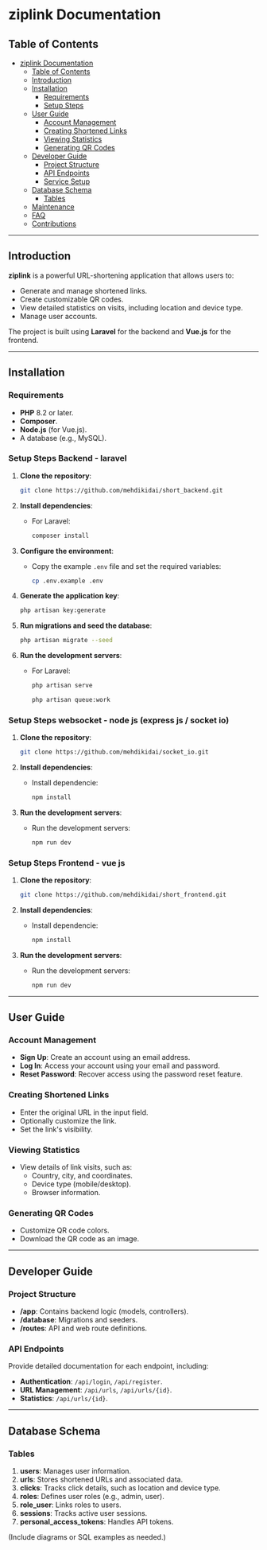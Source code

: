 
# ziplink Documentation

## Table of Contents
- [ziplink Documentation](#ziplink-documentation)
	- [Table of Contents](#table-of-contents)
	- [Introduction](#introduction)
	- [Installation](#installation)
		- [Requirements](#requirements)
		- [Setup Steps](#setup-steps)
	- [User Guide](#user-guide)
		- [Account Management](#account-management)
		- [Creating Shortened Links](#creating-shortened-links)
		- [Viewing Statistics](#viewing-statistics)
		- [Generating QR Codes](#generating-qr-codes)
	- [Developer Guide](#developer-guide)
		- [Project Structure](#project-structure)
		- [API Endpoints](#api-endpoints)
		- [Service Setup](#service-setup)
	- [Database Schema](#database-schema)
		- [Tables](#tables)
	- [Maintenance](#maintenance)
	- [FAQ](#faq)
	- [Contributions](#contributions)

---

## Introduction
**ziplink** is a powerful URL-shortening application that allows users to:
- Generate and manage shortened links.
- Create customizable QR codes.
- View detailed statistics on visits, including location and device type.
- Manage user accounts.

The project is built using **Laravel** for the backend and **Vue.js** for the frontend.

---

## Installation

### Requirements
- **PHP** 8.2 or later.
- **Composer**.
- **Node.js** (for Vue.js).
- A database (e.g., MySQL).

### Setup Steps Backend - laravel
1. **Clone the repository**:
   ```bash
   git clone https://github.com/mehdikidai/short_backend.git
   ```

2. **Install dependencies**:
   - For Laravel:
     ```bash
     composer install
     ```

3. **Configure the environment**:
   - Copy the example `.env` file and set the required variables:
     ```bash
     cp .env.example .env
     ```

4. **Generate the application key**:
   ```bash
   php artisan key:generate
   ```

5. **Run migrations and seed the database**:
   ```bash
   php artisan migrate --seed
   ```

6. **Run the development servers**:
   - For Laravel:
     ```bash
     php artisan serve
     ```
     ```bash
     php artisan queue:work
     ```

### Setup Steps websocket - node js (express js / socket io)
1. **Clone the repository**:
   ```bash
   git clone https://github.com/mehdikidai/socket_io.git
   ```

2. **Install dependencies**:
   - Install dependencie:
     ```bash
     npm install
     ```
3. **Run the development servers**:
   - Run the development servers:
     ```bash
     npm run dev
     ```

### Setup Steps Frontend - vue js
1. **Clone the repository**:
   ```bash
   git clone https://github.com/mehdikidai/short_frontend.git
   ```

2. **Install dependencies**:
   - Install dependencie:
     ```bash
     npm install
     ```
3. **Run the development servers**:
   - Run the development servers:
     ```bash
     npm run dev
     ```

---

## User Guide

### Account Management
- **Sign Up**: Create an account using an email address.
- **Log In**: Access your account using your email and password.
- **Reset Password**: Recover access using the password reset feature.

### Creating Shortened Links
- Enter the original URL in the input field.
- Optionally customize the link.
- Set the link's visibility.

### Viewing Statistics
- View details of link visits, such as:
  - Country, city, and coordinates.
  - Device type (mobile/desktop).
  - Browser information.

### Generating QR Codes
- Customize QR code colors.
- Download the QR code as an image.

---

## Developer Guide

### Project Structure
- **/app**: Contains backend logic (models, controllers).
- **/database**: Migrations and seeders.
- **/routes**: API and web route definitions.

### API Endpoints
Provide detailed documentation for each endpoint, including:
- **Authentication**: `/api/login`, `/api/register`.
- **URL Management**: `/api/urls`, `/api/urls/{id}`.
- **Statistics**: `/api/urls/{id}`.

---

## Database Schema
### Tables
1. **users**: Manages user information.
2. **urls**: Stores shortened URLs and associated data.
3. **clicks**: Tracks click details, such as location and device type.
4. **roles**: Defines user roles (e.g., admin, user).
5. **role_user**: Links roles to users.
6. **sessions**: Tracks active user sessions.
7. **personal_access_tokens**: Handles API tokens.

(Include diagrams or SQL examples as needed.)
